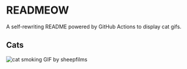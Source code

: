 # READMEOW

A self-rewriting README powered by GitHub Actions to display cat gifs.

## Cats

![cat smoking GIF by sheepfilms](https://media3.giphy.com/media/l0ExdMHUDKteztyfe/200.gif?cid=9acd02da3j24dmpo8my33z7t56ae5bx26jbapen8a8ay94oo&ep=v1_gifs_search&rid=200.gif&ct=g)
